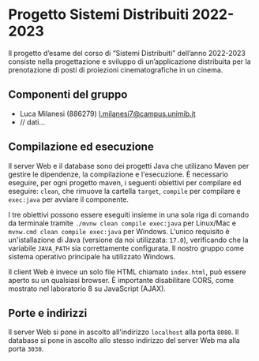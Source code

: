 # Progetto Sistemi Distribuiti 2022-2023

Il progetto d’esame del corso di “Sistemi Distribuiti” dell’anno 2022-2023 consiste nella progettazione e sviluppo di un’applicazione distribuita per la 
prenotazione di posti di proiezioni cinematografiche in un cinema.

## Componenti del gruppo

* Luca Milanesi (886279) <l.milanesi7@campus.unimib.it>
* // dati...

## Compilazione ed esecuzione

Il server Web e il database sono dei progetti Java che utilizano Maven per gestire le dipendenze, la compilazione e l'esecuzione. È necessario eseguire, per ogni progetto maven, i seguenti obiettivi 
per compilare ed eseguire: `clean`, che rimuove la cartella `target`, `compile` per compilare e `exec:java` per avviare il componente.

I tre obiettivi possono essere eseguiti insieme in una sola riga di comando da terminale tramite `./mvnw clean compile exec:java` per Linux/Mac e `mvnw.cmd clean compile exec:java` per Windows. 
L'unico requisito è un'istallazione di Java (versione da noi utilizzata: `17.0`), verificando che la variabile `JAVA_PATH` sia correttamente configurata. Il nostro gruppo come sistema operativo principale
ha utilizzato Windows.

Il client Web è invece un solo file HTML chiamato `index.html`, può essere aperto su un qualsiasi browser. È importante disabilitare CORS, come mostrato nel laboratorio 8 su JavaScript (AJAX).

## Porte e indirizzi

Il server Web si pone in ascolto all'indirizzo `localhost` alla porta `8080`. Il database si pone in ascolto allo stesso indirizzo del server Web ma alla porta `3030`.

